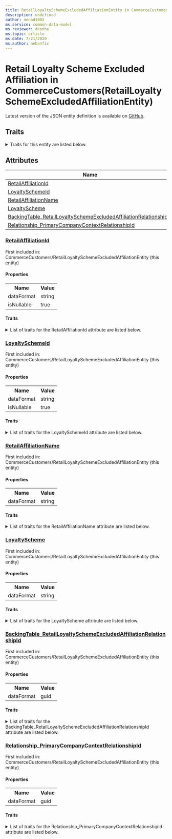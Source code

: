 ```yaml
---
title: RetailLoyaltySchemeExcludedAffiliationEntity in CommerceCustomers - Common Data Model | Microsoft Docs
description: undefined
author: nenad1002
ms.service: common-data-model
ms.reviewer: deonhe
ms.topic: article
ms.date: 7/21/2020
ms.author: nebanfic
---
```


# Retail Loyalty Scheme Excluded Affiliation in CommerceCustomers(RetailLoyaltySchemeExcludedAffiliationEntity)

  
 Latest version of the JSON entity definition is available on <a href="https://github.com/Microsoft/CDM/tree/master/schemaDocuments/core/operationsCommon/Entities/Commerce/CommerceCustomers/RetailLoyaltySchemeExcludedAffiliationEntity.cdm.json" target="_blank">GitHub</a>.  

## Traits

<details>
<summary>Traits for this entity are listed below.  
</summary>

**is.CDM.entityVersion**  
  <table><tr><th>Parameter</th><th>Value</th><th>Data type</th><th>Explanation</th></tr><tr><td>versionNumber</td><td>"1.0.0"</td><td>string</td><td>semantic version number of the entity</td></tr></table>

**is.application.releaseVersion**  
  <table><tr><th>Parameter</th><th>Value</th><th>Data type</th><th>Explanation</th></tr><tr><td>releaseVersion</td><td>"10.0.13.0"</td><td>string</td><td>semantic version number of the application introducing this entity</td></tr></table>

**is.localized.displayedAs**  
  Holds the list of language specific display text for an object.  <table><tr><th>Parameter</th><th>Value</th><th>Data type</th><th>Explanation</th></tr><tr><td>localizedDisplayText</td><td><table><tr><th>languageTag</th><th>displayText</th></tr><tr><td>en</td><td>Retail Loyalty Scheme Excluded Affiliation</td></tr></table></td><td>entity</td><td>a reference to the constant entity holding the list of localized text</td></tr></table>

</details>

## Attributes

|Name|Description|First Included in Instance|
|---|---|---|
|[RetailAffiliationId](#RetailAffiliationId)||<a href="RetailLoyaltySchemeExcludedAffiliationEntity.md" target="_blank">CommerceCustomers/RetailLoyaltySchemeExcludedAffiliationEntity</a>|
|[LoyaltySchemeId](#LoyaltySchemeId)||<a href="RetailLoyaltySchemeExcludedAffiliationEntity.md" target="_blank">CommerceCustomers/RetailLoyaltySchemeExcludedAffiliationEntity</a>|
|[RetailAffiliationName](#RetailAffiliationName)||<a href="RetailLoyaltySchemeExcludedAffiliationEntity.md" target="_blank">CommerceCustomers/RetailLoyaltySchemeExcludedAffiliationEntity</a>|
|[LoyaltyScheme](#LoyaltyScheme)||<a href="RetailLoyaltySchemeExcludedAffiliationEntity.md" target="_blank">CommerceCustomers/RetailLoyaltySchemeExcludedAffiliationEntity</a>|
|[BackingTable_RetailLoyaltySchemeExcludedAffiliationRelationshipId](#BackingTable_RetailLoyaltySchemeExcludedAffiliationRelationshipId)||<a href="RetailLoyaltySchemeExcludedAffiliationEntity.md" target="_blank">CommerceCustomers/RetailLoyaltySchemeExcludedAffiliationEntity</a>|
|[Relationship_PrimaryCompanyContextRelationshipId](#Relationship_PrimaryCompanyContextRelationshipId)||<a href="RetailLoyaltySchemeExcludedAffiliationEntity.md" target="_blank">CommerceCustomers/RetailLoyaltySchemeExcludedAffiliationEntity</a>|

### <a href=#RetailAffiliationId name="RetailAffiliationId">RetailAffiliationId</a>

First included in: CommerceCustomers/RetailLoyaltySchemeExcludedAffiliationEntity (this entity)  

#### Properties

<table><tr><th>Name</th><th>Value</th></tr><tr><td>dataFormat</td><td>string</td></tr><tr><td>isNullable</td><td>true</td></tr></table>

#### Traits

<details>
<summary>List of traits for the RetailAffiliationId attribute are listed below.</summary>

**is.dataFormat.character**  
**is.dataFormat.big**  
**is.dataFormat.array**  
**is.nullable**  
The attribute value may be set to NULL.  

**is.dataFormat.character**  
**is.dataFormat.array**  
</details>

### <a href=#LoyaltySchemeId name="LoyaltySchemeId">LoyaltySchemeId</a>

First included in: CommerceCustomers/RetailLoyaltySchemeExcludedAffiliationEntity (this entity)  

#### Properties

<table><tr><th>Name</th><th>Value</th></tr><tr><td>dataFormat</td><td>string</td></tr><tr><td>isNullable</td><td>true</td></tr></table>

#### Traits

<details>
<summary>List of traits for the LoyaltySchemeId attribute are listed below.</summary>

**is.dataFormat.character**  
**is.dataFormat.big**  
**is.dataFormat.array**  
**is.nullable**  
The attribute value may be set to NULL.  

**is.dataFormat.character**  
**is.dataFormat.array**  
</details>

### <a href=#RetailAffiliationName name="RetailAffiliationName">RetailAffiliationName</a>

First included in: CommerceCustomers/RetailLoyaltySchemeExcludedAffiliationEntity (this entity)  

#### Properties

<table><tr><th>Name</th><th>Value</th></tr><tr><td>dataFormat</td><td>string</td></tr></table>

#### Traits

<details>
<summary>List of traits for the RetailAffiliationName attribute are listed below.</summary>

**is.dataFormat.character**  
**is.dataFormat.big**  
**is.dataFormat.array**  
**is.dataFormat.character**  
**is.dataFormat.array**  
</details>

### <a href=#LoyaltyScheme name="LoyaltyScheme">LoyaltyScheme</a>

First included in: CommerceCustomers/RetailLoyaltySchemeExcludedAffiliationEntity (this entity)  

#### Properties

<table><tr><th>Name</th><th>Value</th></tr><tr><td>dataFormat</td><td>string</td></tr></table>

#### Traits

<details>
<summary>List of traits for the LoyaltyScheme attribute are listed below.</summary>

**is.dataFormat.character**  
**is.dataFormat.big**  
**is.dataFormat.array**  
**is.dataFormat.character**  
**is.dataFormat.array**  
</details>

### <a href=#BackingTable_RetailLoyaltySchemeExcludedAffiliationRelationshipId name="BackingTable_RetailLoyaltySchemeExcludedAffiliationRelationshipId">BackingTable_RetailLoyaltySchemeExcludedAffiliationRelationshipId</a>

First included in: CommerceCustomers/RetailLoyaltySchemeExcludedAffiliationEntity (this entity)  

#### Properties

<table><tr><th>Name</th><th>Value</th></tr><tr><td>dataFormat</td><td>guid</td></tr></table>

#### Traits

<details>
<summary>List of traits for the BackingTable_RetailLoyaltySchemeExcludedAffiliationRelationshipId attribute are listed below.</summary>

**is.dataFormat.character**  
**is.dataFormat.big**  
**is.dataFormat.array**  
**is.dataFormat.guid**  
**means.identity.entityId**  
**is.linkedEntity.identifier**  
Marks the attribute(s) that hold foreign key references to a linked (used as an attribute) entity. This attribute is added to the resolved entity to enumerate the referenced entities.  <table><tr><th>Parameter</th><th>Value</th><th>Data type</th><th>Explanation</th></tr><tr><td>entityReferences</td><td><table><tr><th>entityReference</th><th>attributeReference</th></tr><tr><td><a href="../../../Tables/Commerce/CommerceCustomers/Miscellaneous/RetailLoyaltySchemeExcludedAffiliation.md" target="_blank">/core/operationsCommon/Tables/Commerce/CommerceCustomers/Miscellaneous/RetailLoyaltySchemeExcludedAffiliation.cdm.json/RetailLoyaltySchemeExcludedAffiliation</a></td><td><a href="../../../Tables/Commerce/CommerceCustomers/Miscellaneous/RetailLoyaltySchemeExcludedAffiliation.md#RecId" target="_blank">RecId</a></td></tr></table></td><td>entity</td><td>a reference to the constant entity holding the list of entity references</td></tr></table>

**is.dataFormat.guid**  
**is.dataFormat.character**  
**is.dataFormat.array**  
</details>

### <a href=#Relationship_PrimaryCompanyContextRelationshipId name="Relationship_PrimaryCompanyContextRelationshipId">Relationship_PrimaryCompanyContextRelationshipId</a>

First included in: CommerceCustomers/RetailLoyaltySchemeExcludedAffiliationEntity (this entity)  

#### Properties

<table><tr><th>Name</th><th>Value</th></tr><tr><td>dataFormat</td><td>guid</td></tr></table>

#### Traits

<details>
<summary>List of traits for the Relationship_PrimaryCompanyContextRelationshipId attribute are listed below.</summary>

**is.dataFormat.character**  
**is.dataFormat.big**  
**is.dataFormat.array**  
**is.dataFormat.guid**  
**means.identity.entityId**  
**is.linkedEntity.identifier**  
Marks the attribute(s) that hold foreign key references to a linked (used as an attribute) entity. This attribute is added to the resolved entity to enumerate the referenced entities.  <table><tr><th>Parameter</th><th>Value</th><th>Data type</th><th>Explanation</th></tr><tr><td>entityReferences</td><td><table><tr><th>entityReference</th><th>attributeReference</th></tr><tr><td><a href="../../../Tables/Finance/Ledger/Main/CompanyInfo.md" target="_blank">/core/operationsCommon/Tables/Finance/Ledger/Main/CompanyInfo.cdm.json/CompanyInfo</a></td><td><a href="../../../Tables/Finance/Ledger/Main/CompanyInfo.md#RecId" target="_blank">RecId</a></td></tr></table></td><td>entity</td><td>a reference to the constant entity holding the list of entity references</td></tr></table>

**is.dataFormat.guid**  
**is.dataFormat.character**  
**is.dataFormat.array**  
</details>
